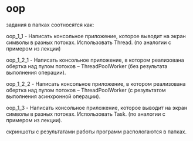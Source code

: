 # oop
задания в папках соотносятся как:

oop_1_1 - Написать консольное приложение, которое выводит на экран символы в разных потоках. Использовать Thread. (по аналогии с примером из лекции)

oop_1_2_1 - Написать консольное приложение, в котором реализована обертка над пулом потоков – ThreadPoolWorker (без результата выполнения операции).

oop_1_2_2 - Написать консольное приложение, в котором реализована обертка над пулом потоков – ThreadPoolWorker (с результатом выполнения асинхронной операции).

oop_1_3 - Написать консольное приложение, которое выводит на экран символы в разных потоках. Использовать Task. (по аналогии с примером из лекции).

скриншоты с результатами работы программ распологаются в папках.
